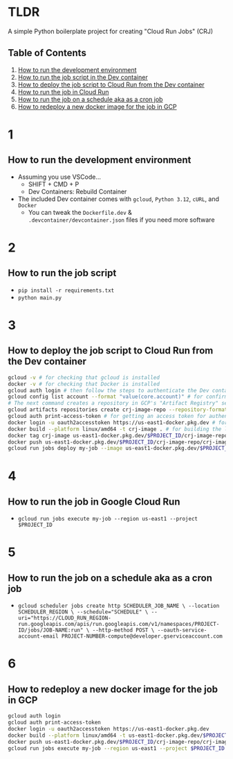 # TLDR

A simple Python boilerplate project for creating "Cloud Run Jobs" (CRJ)

## Table of Contents

1. [How to run the development environment](#1)
2. [How to run the job script in the Dev container](#2)
3. [How to deploy the job script to Cloud Run from the Dev container](#3)
4. [How to run the job in Cloud Run](#4)
5. [How to run the job on a schedule aka as a cron job](#5)
6. [How to redeploy a new docker image for the job in GCP](#6)

# 1 
## How to run the development environment

- Assuming you use VSCode...
  - SHIFT + CMD + P 
  - Dev Containers: Rebuild Container
- The included Dev container comes with `gcloud`, `Python 3.12`, `cURL`, and `Docker`
  - You can tweak the `Dockerfile.dev` & `.devcontainer/devcontainer.json` files if you need more software

# 2
## How to run the job script

- `pip install -r requirements.txt`
- `python main.py`

# 3
## How to deploy the job script to Cloud Run from the Dev container

```sh
gcloud -v # for checking that gcloud is installed
docker -v # for checking that Docker is installed
gcloud auth login # then follow the steps to authenticate the Dev container with GCP
gcloud config list account --format "value(core.account)" # for confirming you are authenticated
# The next command creates a repository in GCP's "Artifact Registry" service where you can store Docker images
gcloud artifacts repositories create crj-image-repo --repository-format=docker --location=us-east1 --project $PROJECT_ID 
gcloud auth print-access-token # for getting an access token for authenticating Docker with the "Artifact Registry" service offered by GCP
docker login -u oauth2accesstoken https://us-east1-docker.pkg.dev # for connecting Docker to "Artifact Registry" (paste in the access token)
docker build --platform linux/amd64 -t crj-image . # for building the local code into a container for deployment to CRJ
docker tag crj-image us-east1-docker.pkg.dev/$PROJECT_ID/crj-image-repo/crj-image:latest # for tagging the image in a way that aligns with "Artifact Registry"
docker push us-east1-docker.pkg.dev/$PROJECT_ID/crj-image-repo/crj-image:latest # for storing the image into "Artifact Registry"
gcloud run jobs deploy my-job --image us-east1-docker.pkg.dev/$PROJECT_ID/crj-image-repo/crj-image:latest --region us-east1 --project $PROJECT_ID # deploy the job
```

# 4
## How to run the job in Google Cloud Run

- `gcloud run jobs execute my-job --region us-east1 --project $PROJECT_ID`

# 5
## How to run the job on a schedule aka as a cron job

- `gcloud scheduler jobs create http SCHEDULER_JOB_NAME \
  --location SCHEDULER_REGION \
  --schedule="SCHEDULE" \
  --uri="https://CLOUD_RUN_REGION-run.googleapis.com/apis/run.googleapis.com/v1/namespaces/PROJECT-ID/jobs/JOB-NAME:run" \
  --http-method POST \
  --oauth-service-account-email PROJECT-NUMBER-compute@developer.gserviceaccount.com`

# 6
## How to redeploy a new docker image for the job in GCP

```sh
gcloud auth login
gcloud auth print-access-token
docker login -u oauth2accesstoken https://us-east1-docker.pkg.dev
docker build --platform linux/amd64 -t us-east1-docker.pkg.dev/$PROJECT_ID/crj-image-repo/crj-image:latest .
docker push us-east1-docker.pkg.dev/$PROJECT_ID/crj-image-repo/crj-image:latest
gcloud run jobs execute my-job --region us-east1 --project $PROJECT_ID
```